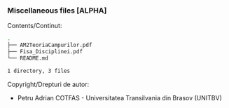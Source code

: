 ### Miscellaneous files [ALPHA]

Contents/Continut: 

```sh
.
├── AM2TeoriaCampurilor.pdf
├── Fisa_Disciplinei.pdf
└── README.md

1 directory, 3 files
```

Copyright/Drepturi de autor:
* Petru Adrian COTFAS - Universitatea Transilvania din Brasov (UNITBV)
